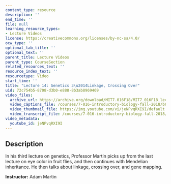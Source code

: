 ```yaml
---
content_type: resource
description: ''
end_time: ''
file: null
learning_resource_types:
- Lecture Videos
license: https://creativecommons.org/licenses/by-nc-sa/4.0/
ocw_type: ''
optional_tab_title: ''
optional_text: ''
parent_title: Lecture Videos
parent_type: CourseSection
related_resources_text: ''
resource_index_text: ''
resourcetype: Video
start_time: ''
title: "Lecture 14: Genetics 3\u2014Linkage, Crossing Over"
uid: 72c754b5-8708-d3b0-e888-8b3ab8969469
video_files:
  archive_url: https://archive.org/download/MIT7.016F18/MIT7_016F18_lec14_300k.mp4
  video_captions_file: /courses/7-016-introductory-biology-fall-2018/b88dd1889d9250e785fe12d417c6f953_jeNPvqRXI9I.vtt
  video_thumbnail_file: https://img.youtube.com/vi/jeNPvqRXI9I/default.jpg
  video_transcript_file: /courses/7-016-introductory-biology-fall-2018/9eaf1f503c1d16538f8b79b27c75a435_jeNPvqRXI9I.pdf
video_metadata:
  youtube_id: jeNPvqRXI9I
---
```


Description
-----------

In his third lecture on genetics, Professor Martin picks up from the last lecture on eye color in fruit flies, and then continues with Mendelian inheritance. He then talks about linkage, crossing over, and gene mapping.

**Instructor:** Adam Martin

